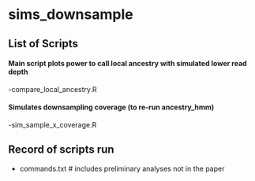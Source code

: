 # sims_downsample
## List of Scripts
#### Main script plots power to call local ancestry with simulated lower read depth
-compare_local_ancestry.R
#### Simulates downsampling coverage (to re-run ancestry_hmm)
-sim_sample_x_coverage.R

## Record of scripts run
- commands.txt # includes preliminary analyses not in the paper
